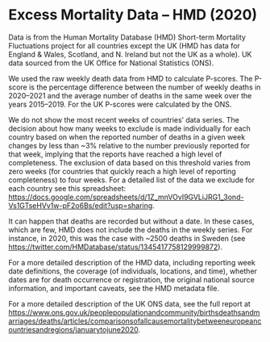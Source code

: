 # Excess Mortality Data – HMD (2020)

Data is from the Human Mortality Database (HMD) Short-term Mortality Fluctuations project for all countries except the UK (HMD has data for England & Wales, Scotland, and N. Ireland but not the UK as a whole). UK data sourced from the UK Office for National Statistics (ONS).

We used the raw weekly death data from HMD to calculate P-scores. The P-score is the percentage difference between the number of weekly deaths in 2020–2021 and the average number of deaths in the same week over the years 2015–2019. For the UK P-scores were calculated by the ONS.

We do not show the most recent weeks of countries’ data series. The decision about how many weeks to exclude is made individually for each country based on when the reported number of deaths in a given week changes by less than ~3% relative to the number previously reported for that week, implying that the reports have reached a high level of completeness. The exclusion of data based on this threshold varies from zero weeks (for countries that quickly reach a high level of reporting completeness) to four weeks. For a detailed list of the data we exclude for each country see this spreadsheet: https://docs.google.com/spreadsheets/d/1Z_mnVOvI9GVLiJRG1_3ond-Vs1GTseHVv1w-pF2o6Bs/edit?usp=sharing.

It can happen that deaths are recorded but without a date. In these cases, which are few, HMD does not include the deaths in the weekly series. For instance, in 2020, this was the case with ~2500 deaths in Sweden (see https://twitter.com/HMDatabase/status/1345417758129999872).

For a more detailed description of the HMD data, including reporting week date definitions, the coverage (of individuals, locations, and time), whether dates are for death occurrence or registration, the original national source information, and important caveats, see the HMD metadata file.

For a more detailed description of the UK ONS data, see the full report at https://www.ons.gov.uk/peoplepopulationandcommunity/birthsdeathsandmarriages/deaths/articles/comparisonsofallcausemortalitybetweeneuropeancountriesandregions/januarytojune2020.